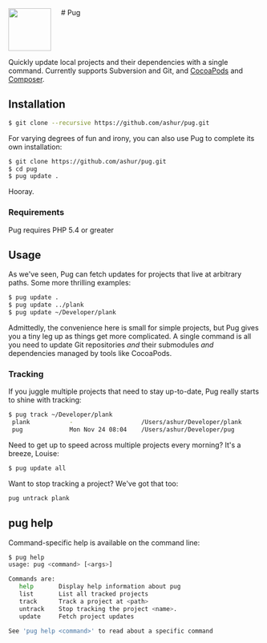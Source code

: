 <img src="http://cabreramade.co/pug/pug.png" style="height: 85px; margin-top: 0px; margin-right: 20px; float: left;">
# Pug

<div style="clear: left;"></div>

Quickly update local projects and their dependencies with a single command. Currently supports Subversion and Git, and [CocoaPods](http://cocoapods.org/) and [Composer](https://getcomposer.org).


## Installation

```bash
$ git clone --recursive https://github.com/ashur/pug.git
```

For varying degrees of fun and irony, you can also use Pug to complete its own installation:

```bash
$ git clone https://github.com/ashur/pug.git
$ cd pug
$ pug update .
```

Hooray.

### Requirements

Pug requires PHP 5.4 or greater

## Usage

As we've seen, Pug can fetch updates for projects that live at arbitrary paths. Some more thrilling examples:

```bash
$ pug update .
$ pug update ../plank
$ pug update ~/Developer/plank
```

Admittedly, the convenience here is small for simple projects, but Pug gives you a tiny leg up as things get more complicated. A single command is all you need to update Git repositories _and_ their submodules _and_ dependencies managed by tools like CocoaPods.

### Tracking

If you juggle multiple projects that need to stay up-to-date, Pug really starts to shine with tracking:

```bash
$ pug track ~/Developer/plank
 plank           -                   /Users/ashur/Developer/plank
 pug             Mon Nov 24 08:04    /Users/ashur/Developer/pug
```

Need to get up to speed across multiple projects every morning? It's a breeze, Louise:

```bash
$ pug update all
```

Want to stop tracking a project? We've got that too:

```bash
pug untrack plank
```


## pug help

Command-specific help is available on the command line:

```bash
$ pug help
usage: pug <command> [<args>]

Commands are:
   help       Display help information about pug
   list       List all tracked projects
   track      Track a project at <path>
   untrack    Stop tracking the project <name>.
   update     Fetch project updates

See 'pug help <command>' to read about a specific command
```
